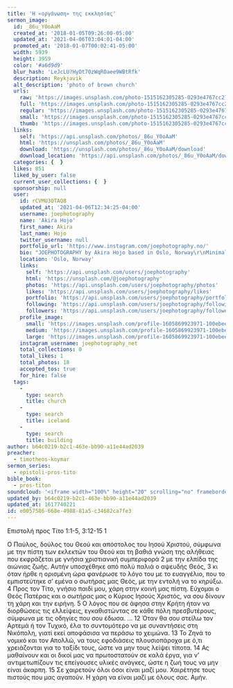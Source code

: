 ```yaml
---
title: 'Η «οργάνωση» της εκκλησίας'
sermon_image:
  id: _86u_Y0oAaM
  created_at: '2018-01-05T09:26:00-05:00'
  updated_at: '2021-04-06T03:04:01-04:00'
  promoted_at: '2018-01-07T00:02:41-05:00'
  width: 5939
  height: 3959
  color: '#a6d9d9'
  blur_hash: 'LeJcLU?HyDt70zWqROaee9WBtRfk'
  description: Reykjavik
  alt_description: 'photo of brown church'
  urls:
    raw: 'https://images.unsplash.com/photo-1515162305285-0293e4767cc2?ixid=MnwxNjM3NDl8MHwxfHNlYXJjaHwxfHxjaHVyY2h8ZW58MHx8fHwxNjE3NzQwMTA5&ixlib=rb-1.2.1'
    full: 'https://images.unsplash.com/photo-1515162305285-0293e4767cc2?crop=entropy&cs=srgb&fm=jpg&ixid=MnwxNjM3NDl8MHwxfHNlYXJjaHwxfHxjaHVyY2h8ZW58MHx8fHwxNjE3NzQwMTA5&ixlib=rb-1.2.1&q=85'
    regular: 'https://images.unsplash.com/photo-1515162305285-0293e4767cc2?crop=entropy&cs=tinysrgb&fit=max&fm=jpg&ixid=MnwxNjM3NDl8MHwxfHNlYXJjaHwxfHxjaHVyY2h8ZW58MHx8fHwxNjE3NzQwMTA5&ixlib=rb-1.2.1&q=80&w=1080'
    small: 'https://images.unsplash.com/photo-1515162305285-0293e4767cc2?crop=entropy&cs=tinysrgb&fit=max&fm=jpg&ixid=MnwxNjM3NDl8MHwxfHNlYXJjaHwxfHxjaHVyY2h8ZW58MHx8fHwxNjE3NzQwMTA5&ixlib=rb-1.2.1&q=80&w=400'
    thumb: 'https://images.unsplash.com/photo-1515162305285-0293e4767cc2?crop=entropy&cs=tinysrgb&fit=max&fm=jpg&ixid=MnwxNjM3NDl8MHwxfHNlYXJjaHwxfHxjaHVyY2h8ZW58MHx8fHwxNjE3NzQwMTA5&ixlib=rb-1.2.1&q=80&w=200'
  links:
    self: 'https://api.unsplash.com/photos/_86u_Y0oAaM'
    html: 'https://unsplash.com/photos/_86u_Y0oAaM'
    download: 'https://unsplash.com/photos/_86u_Y0oAaM/download'
    download_location: 'https://api.unsplash.com/photos/_86u_Y0oAaM/download?ixid=MnwxNjM3NDl8MHwxfHNlYXJjaHwxfHxjaHVyY2h8ZW58MHx8fHwxNjE3NzQwMTA5'
  categories: {  }
  likes: 851
  liked_by_user: false
  current_user_collections: {  }
  sponsorship: null
  user:
    id: rCVMU3OTAQ8
    updated_at: '2021-04-06T12:34:25-04:00'
    username: joephotography
    name: 'Akira Hojo'
    first_name: Akira
    last_name: Hojo
    twitter_username: null
    portfolio_url: 'https://www.instagram.com/joephotography.no/'
    bio: "JOEPHOTOGRAPHY by Akira Hojo based in Oslo, Norway\r\nMinimalist"
    location: 'Oslo, Norway'
    links:
      self: 'https://api.unsplash.com/users/joephotography'
      html: 'https://unsplash.com/@joephotography'
      photos: 'https://api.unsplash.com/users/joephotography/photos'
      likes: 'https://api.unsplash.com/users/joephotography/likes'
      portfolio: 'https://api.unsplash.com/users/joephotography/portfolio'
      following: 'https://api.unsplash.com/users/joephotography/following'
      followers: 'https://api.unsplash.com/users/joephotography/followers'
    profile_image:
      small: 'https://images.unsplash.com/profile-1605869923971-100ebee1a22dimage?ixlib=rb-1.2.1&q=80&fm=jpg&crop=faces&cs=tinysrgb&fit=crop&h=32&w=32'
      medium: 'https://images.unsplash.com/profile-1605869923971-100ebee1a22dimage?ixlib=rb-1.2.1&q=80&fm=jpg&crop=faces&cs=tinysrgb&fit=crop&h=64&w=64'
      large: 'https://images.unsplash.com/profile-1605869923971-100ebee1a22dimage?ixlib=rb-1.2.1&q=80&fm=jpg&crop=faces&cs=tinysrgb&fit=crop&h=128&w=128'
    instagram_username: joephotography_net
    total_collections: 0
    total_likes: 1
    total_photos: 18
    accepted_tos: true
    for_hire: false
  tags:
    -
      type: search
      title: church
    -
      type: search
      title: iceland
    -
      type: search
      title: building
author: b64c0219-b2c1-463e-bb90-a11e44ad2039
preacher:
  - timotheos-koymar
sermon_series:
  - epistoli-pros-tito
bible_book:
  - pros-titon
soundcloud: '<iframe width="100%" height="20" scrolling="no" frameborder="no" allow="autoplay" src="https://w.soundcloud.com/player/?url=https%3A//api.soundcloud.com/tracks/709877047%3Fsecret_token%3Ds-xcOkU&color=%23ff5500&inverse=false&auto_play=false&show_user=true"></iframe>'
updated_by: b64c0219-b2c1-463e-bb90-a11e44ad2039
updated_at: 1617740221
id: e0057586-668e-4988-81a5-c34682ca7fe3
---
```

Επιστολή προς Τίτο 1:1-5, 3:12-15 1

Ο Παύλος, δούλος του Θεού και απόστολος του Ιησού Χριστού, σύμφωνα με την πίστη των εκλεκτών του Θεού και τη βαθιά γνώση της αλήθειας που εκφράζεται με γνήσια χριστιανική συμπεριφορά 2 με την ελπίδα της αιώνιας ζωής. Αυτήν υποσχέθηκε από πολύ παλιά ο αψευδής Θεός, 3 κι όταν ήρθε η ορισμένη ώρα φανέρωσε το λόγο του με το ευαγγέλιο, που το εμπιστεύτηκε σ’ εμένα ο σωτήρας μας Θεός, με την εντολή να το κηρύξω. 4 Προς τον Τίτο, γνήσιο παιδί μου, χάρη στην κοινή μας πίστη. Εύχομαι ο Θεός Πατέρας και ο σωτήρας μας ο Κύριος Ιησούς Χριστός, να σου δίνουν τη χάρη και την ειρήνη. 5 Ο λόγος που σε άφησα στην Κρήτη ήταν να διορθώσεις τις ελλείψεις, εγκαθιστώντας σε κάθε πόλη πρεσβυτέρους, σύμφωνα με τις οδηγίες που σου έδωσα. … 12 Όταν θα σου στείλω τον Αρτεμά ή τον Τυχικό, έλα το συντομότερο να με συναντήσεις στη Νικόπολη, γιατί εκεί αποφάσισα να περάσω το χειμώνα. 13 Το Ζηνά το νομικό και τον Απολλώ, να τους εφοδιάσεις πλουσιοπάροχα με ό,τι χρειάζονται για το ταξίδι τους, ώστε να μην τους λείψει τίποτα. 14 Ας μαθαίνουν και οι δικοί μας να πρωτοστατούν σε καλά έργα, για ν’ αντιμετωπίζουν τις επείγουσες υλικές ανάγκες, ώστε η ζωή τους να μην είναι άκαρπη. 15 Σε χαιρετούν όλοι όσοι είναι μαζί μου. Χαιρέτησε τους πιστούς που μας αγαπούν. Η χάρη να είναι μαζί με όλους σας. Αμήν.